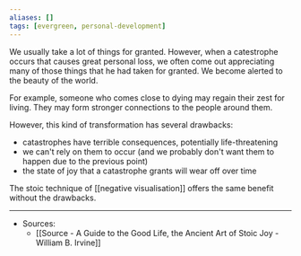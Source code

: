 ```yaml
---
aliases: []
tags: [evergreen, personal-development]
---
```


We usually take a lot of things for granted. However, when a catestrophe occurs that causes great personal loss, we often come out appreciating many of those things that he had taken for granted. We become alerted to the beauty of the world.

For example, someone who comes close to dying may regain their zest for living. They may form stronger connections to the people around them. 

However, this kind of transformation has several drawbacks:
- catastrophes have terrible consequences, potentially life-threatening
- we can't rely on them to occur (and we probably don't want them to happen due to the previous point)
- the state of joy that a catastrophe grants will wear off over time

The stoic technique of [[negative visualisation]] offers the same benefit without the drawbacks.




---
- Sources:
	- [[Source - A Guide to the Good Life, the Ancient Art of Stoic Joy - William B. Irvine]]